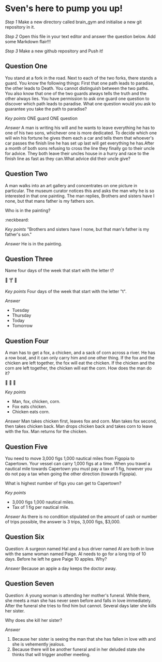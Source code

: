 # Sven's here to pump you up!

_Step 1_
Make a new directory called brain_gym and initialise a new git repository in it.

_Step 2_
Open this file in your text editor and answer the question below. Add some Markdown flair!!!

_Step 3_
Make a new github repository and Push it!

## Question One
You stand at a fork in the road. Next to each of the two forks, there stands a guard. You know the following things: First that one path leads to paradise, the other leads to Death. You cannot distinguish between the two paths. You also know that one of the two guards always tells the truth and the other always lies. You have permission to ask one guard one question to discover which path leads to paradise. What one question would you ask to guarantee you take the path to paradise?

_Key points_
ONE guard ONE question

_Answer_
A man is writing his will and he wants to leave everything he has to one of his two sons, whichever one is more dedicated. To decide which one will win his fortune he gives them each a car and tells them that whoever's car passes the finish line he has set up last will get everything he has.After a month of both sons refusing to cross the line they finally go to their uncle for advice. They both leave their uncles house in a hurry and race to the finish line as fast as they can.What advice did their uncle give?


## Question Two
A man walks into an art gallery and concentrates on one picture in particular. The museum curator notices this and asks the man why he is so interested in that one painting. The man replies, Brothers and sisters have I none, but that mans father is my fathers son.

Who is in the painting?

:neckbeard:

_Key points_
"Brothers and sisters have I none, but that man's father is my father's son."

_Answer_
He is in the painting.


## Question Three
Name four days of the week that start with the letter t?

:hamburger: :cocktail: :beer:

_Key points_
Four days of the week that start with the letter "t".

_Answer_
- Tuesday
- Thursday
- Today
- Tomorrow


## Question Four
A man has to get a fox, a chicken, and a sack of corn across a river. He has a row boat, and it can only carry him and one other thing. If the fox and the chicken are left together, the fox will eat the chicken. If the chicken and the corn are left together, the chicken will eat the corn. How does the man do it?

:chicken: :wolf: :corn:

_Key points_
- Man, fox, chicken, corn.
- Fox eats chicken.
- Chicken eats corn.

_Answer_
Man takes chicken first, leaves fox and corn.
Man takes fox second, then takes chicken back.
Man drops chicken back and takes corn to leave with the fox.
Man returns for the chicken.


## Question Five

You need to move 3,000 figs 1,000 nautical miles from Figopia to Capertown. Your vessel can carry 1,000 figs at a time. When you travel a nautical mile towards Capertown you must pay a tax of 1 fig, however you do not pay a tax when going the other direction (towards Figopia).

What is highest number of figs you can get to Capertown?

_Key points_
- 3,000 figs 1,000 nautical miles.
- Tax of 1 fig per nautical mile.

_Answer_
As there is no condition stipulated on the amount of cash or number of trips possible, the answer is 3 trips, 3,000 figs, $3,000.


## Question Six

Question: A surgeon named Hal and a bus driver named Al are both in love with the same woman named Paige. Al needs to go for a long trip of 10 days. Before he left he gave Paige 10 apples. Why?

_Answer_
Because an apple a day keeps the doctor away.


## Question Seven

Question: A young woman is attending her mother's funeral. While there, she meets a man she has never seen before and falls in love immediately. After the funeral she tries to find him but cannot. Several days later she kills her sister.

Why does she kill her sister?

_Answer_
1. Because her sister is seeing the man that she has fallen in love with and she is vehemently jealous.
2. Because there will be another funeral and in her deluded state she thinks that will trigger another meeting.
